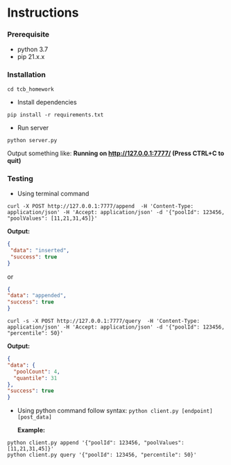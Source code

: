# Instructions
### Prerequisite
- python 3.7
- pip 21.x.x
### Installation
```
cd tcb_homework
```
- Install dependencies
```
pip install -r requirements.txt
```
- Run server
```
python server.py
```
Output something like:  **Running on http://127.0.0.1:7777/ (Press CTRL+C to quit)**

### Testing
- Using terminal command
 ```
 curl -X POST http://127.0.0.1:7777/append  -H 'Content-Type: application/json' -H 'Accept: application/json' -d '{"poolId": 123456, "poolValues": [11,21,31,45]}'
 ```
 **Output:** 
 ```json
 {
  "data": "inserted",
  "success": true
}
 ```
 or
  ```json
 {
  "data": "appended",
  "success": true
}
 ```
 
 ```
 curl -s -X POST http://127.0.0.1:7777/query  -H 'Content-Type: application/json' -H 'Accept: application/json' -d '{"poolId": 123456, "percentile": 50}'
 ```
  **Output:**
  ```json
  {
  "data": {
    "poolCount": 4,
    "quantile": 31
  },
  "success": true
}
  ```

- Using python command follow syntax:  `python client.py [endpoint] [post_data]`

  **Example:**
```
python client.py append '{"poolId": 123456, "poolValues": [11,21,31,45]}'
python client.py query '{"poolId": 123456, "percentile": 50}'
```



